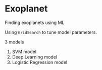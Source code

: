 # Exoplanet
Finding exoplanets using ML

Using `GridSearch` to tune model parameters.

3 models

1) SVM model
2) Deep Learning model
3) Logistic Regression model
